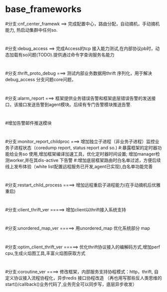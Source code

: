 # base_frameworks
#分支:cnf_center_framewk ==> 完成配置中心，路由分配，自动摘机，手动摘机能力, 热启动集群中任何so.
#
#分支:debug_access  ==>  完成Access的tcp 接入能力测试,在内部协议pb时，动态加载有so问题(TODO).提供通过命令字查询服务名能力
#
#分支:thrift_proto_debug ===> 测试内部业务数据用thrift 序列化，用于解决debug_access 分支问题core问题，
#
##
#分支:alarm_report ===> 框架提供业务错误告警和框架底层错误告警的发送接口，该接口发送告警到agent模块。后续有专门告警模块推送告警.
#
#增加告警邮件推送模块 
#
#分支:monitor_report_childproc ===> 增加独立子进程（非业务子进程）监控业务子进程状态（coredump report, status report and so.)
#:暴露框架的定时器功能给业务so 使用,增加框架编译加速工具，优化定时器时间设置; 增加manager检测worker,并在其dis-active 下告警
#:增加底层框架路由时白名单过滤，方便后续线上发布体验（white list配置远程服务已开发,agent已实现),白名单功能完善
#
#分支:restart_child_process ====> 增加远程重启子进程能力(在手动摘机后优雅重启)
#
#分支:client_thrift_ver  =====> 增加client以thrift接入系统支持
#
#分支:unordered_map_ver  =====> 用unordered_map 优化系统部分 map
#
#分支:optim_client_thrift_ver =====> 优化thrift协议接入的编解码方式,增加perf cpu,生成火焰图工具,丰富火焰图获取方式
#
#分支:coroutine_ver  ====> 修改框架，内部服务支持协程模式：http，thrift, 自定义协议接入流程协程化，异步redis 接口协程改造
（再也用写那些反人类思维的start()/callback()业务代码了,业务完全可以同步写，底层异步收发）
